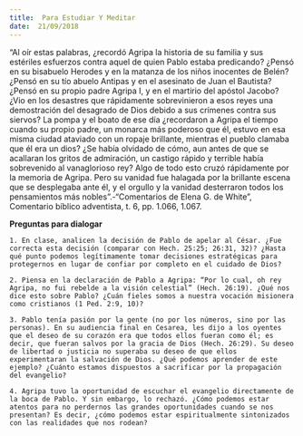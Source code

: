 ```yaml
---
title:  Para Estudiar Y Meditar
date:  21/09/2018
---
```


“Al oír estas palabras, ¿recordó Agripa la historia de su familia y sus estériles esfuerzos contra aquel de quien Pablo estaba predicando? ¿Pensó en su bisabuelo Herodes y en la matanza de los niños inocentes de Belén? ¿Pensó en su tío abuelo Antipas y en el asesinato de Juan el Bautista? ¿Pensó en su propio padre Agripa I, y en el martirio del apóstol Jacobo? ¿Vio en los desastres que rápidamente sobrevinieron a esos reyes una demostración del desagrado de Dios debido a sus crímenes contra sus siervos? La pompa y el boato de ese día ¿recordaron a Agripa el tiempo cuando su propio padre, un monarca más poderoso que él, estuvo en esa misma ciudad ataviado con un ropaje brillante, mientras el pueblo clamaba que él era un dios? ¿Se había olvidado de cómo, aun antes de que se acallaran los gritos de admiración, un castigo rápido y terrible había sobrevenido al vanaglorioso rey? Algo de todo esto cruzó rápidamente por la memoria de Agripa. Pero su vanidad fue halagada por la brillante escena que se desplegaba ante él, y el orgullo y la vanidad desterraron todos los pensamientos más nobles”.-“Comentarios de Elena G. de White”, Comentario bíblico adventista, t. 6, pp. 1.066, 1.067.

**Preguntas para dialogar**

`1. En clase, analicen la decisión de Pablo de apelar al César. ¿Fue correcta esta decisión (comparar con Hech. 25:25; 26:31, 32)? ¿Hasta qué punto podemos legítimamente tomar decisiones estratégicas para protegernos en lugar de confiar por completo en el cuidado de Dios?`

`2. Piensa en la declaración de Pablo a Agripa: “Por lo cual, oh rey Agripa, no fui rebelde a la visión celestial” (Hech. 26:19). ¿Qué nos dice esto sobre Pablo? ¿Cuán fieles somos a nuestra vocación misionera como cristianos (1 Ped. 2:9, 10)?`

`3. Pablo tenía pasión por la gente (no por los números, sino por las personas). En su audiencia final en Cesarea, les dijo a los oyentes que el deseo de su corazón era que todos ellos fueran como él; es decir, que fueran salvos por la gracia de Dios (Hech. 26:29). Su deseo de libertad o justicia no superaba su deseo de que ellos experimentaran la salvación de Dios. ¿Qué podemos aprender de este ejemplo? ¿Cuánto estamos dispuestos a sacrificar por la propagación del evangelio?`

`4. Agripa tuvo la oportunidad de escuchar el evangelio directamente de la boca de Pablo. Y sin embargo, lo rechazó. ¿Cómo podemos estar atentos para no perdernos las grandes oportunidades cuando se nos presentan? Es decir, ¿cómo podemos estar espiritualmente sintonizados con las realidades que nos rodean?`